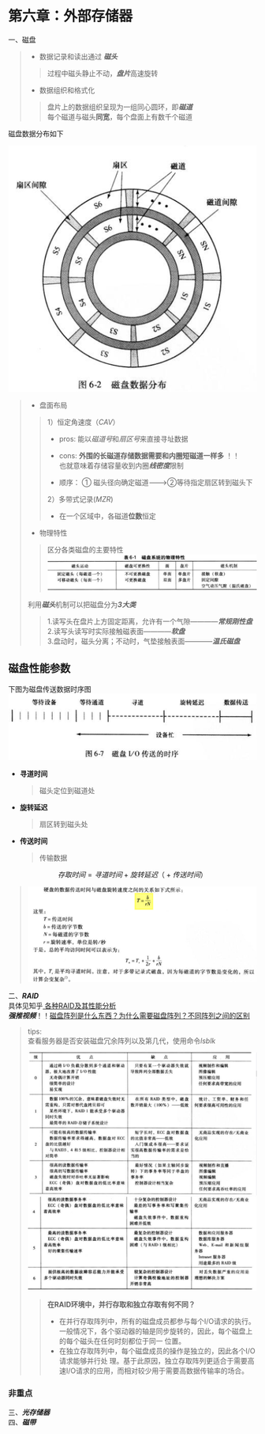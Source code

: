 # 第六章：外部存储器  
  一、磁盘  
  > - 数据记录和读出通过  ***磁头***
  >> 过程中磁头静止不动，***盘片***高速旋转  
  > - 数据组织和格式化  
  >> 盘片上的数据组织呈现为一组同心圆环，即***磁道***  
  >> 每个磁道与磁头**同宽**，每个盘面上有数千个磁道  
  >>  
   磁盘数据分布如下  

   ![磁盘数据分布](./%E7%A3%81%E7%9B%98%E6%95%B0%E6%8D%AE%E5%88%86%E5%B8%83.png)  
    
  > - 盘面布局  
  >> 1）恒定角速度（*CAV*）  
  >> -  pros: 能以*磁道号*和*扇区号*来直接寻址数据  
  >>      
  >> - cons: **外围的长磁道存储数据需要和内圈短磁道一样多**  ！！  
  >>        也就意味着存储容量收到内圈***线密度***限制  
  >>  
  >>  
  >>  - 顺序： ① 磁头径向确定磁道--->②等待指定扇区转到磁头下 
  >> 
  >> 2）多带式记录(*MZR*)  
  >> - 在一个区域中，各磁道**位数**恒定  
  > - 物理特性 
  >> 区分各类磁盘的主要特性  
  >  ![磁盘分类](./%E7%A3%81%E7%9B%98%E5%88%86%E7%B1%BB.png)  
  > 
  >
  > 利用***磁头***机制可以把磁盘分为***3大类***
  >> 1.读写头在盘片上方固定距离，允许有一个气隙————***常规刚性盘***  
  >> 2.读写头读写时实际接触磁表面————***软盘***  
  >> 3.盘动时，磁头分离；不动时，气垫接触表面————***温氏磁盘***  
## 磁盘性能参数  
下图为磁盘传送数据时序图  
![IO时序](./%E7%A3%81%E7%9B%98%E4%BC%A0%E9%80%81%E6%97%B6%E5%BA%8F.png)  
  
    
- **寻道时间**  
  > 磁头定位到磁道处  
- **旋转延迟**  
  > 扇区转到磁头处
- **传送时间**  
  > 传输数据   
  
$$存取时间=寻道时间+旋转延迟（+传送时间）$$  
>  
>  
> ![时间关系](./%E7%A3%81%E7%9B%98%E5%B9%B3%E5%9D%87%E8%AE%BF%E9%97%AE%E6%97%B6%E9%97%B4.png)  
  
二、***RAID***  
具体见知乎[  各种RAID及其性能分析  ](https://zhuanlan.zhihu.com/p/51170719)  
***强推视频***！！[磁盘阵列是什么东西？为什么需要磁盘阵列？不同阵列之间的区别](https://www.bilibili.com/video/BV1VJ411s7T5/?spm_id_from=333.788.recommend_more_video.-1&vd_source=90b363ba29c02cee9483f8af72326735)  
> tips:  
> 查看服务器是否安装磁盘冗余阵列以及第几代，使用命令*lsblk*  
> 
>  ![raid](./raid.png)  
> ![raid1](./raid1.png)  
>> **在RAID环境中，并行存取和独立存取有何不同？**  
>> - 在并行存取阵列中，所有的磁盘成员都参与每个I/O请求的执行。一般情况下，各个驱动器的轴是同步旋转的，因此，每个磁盘上的每个磁头在任何时刻都位于同一
位置。
>> - 在独立存取阵列中，每个磁盘成员的操作是独立的，因此各个I/O请求能够并行处
理。基于此原因，独立存取阵列更适合于需要高速I/O请求的应用，而相对较少用于需要高数据传输率的场合。

### 非重点   
三、***光存储器***  
四、***磁带***